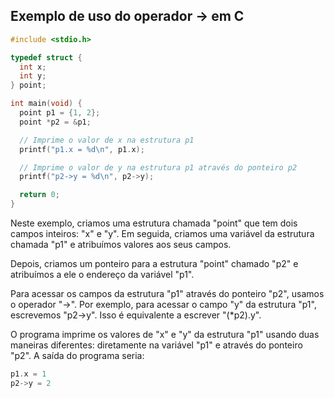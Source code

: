 ## Exemplo de uso do operador -> em C


```c
#include <stdio.h>

typedef struct {
  int x;
  int y;
} point;

int main(void) {
  point p1 = {1, 2};
  point *p2 = &p1;

  // Imprime o valor de x na estrutura p1
  printf("p1.x = %d\n", p1.x);

  // Imprime o valor de y na estrutura p1 através do ponteiro p2
  printf("p2->y = %d\n", p2->y);

  return 0;
}
```
Neste exemplo, criamos uma estrutura chamada "point" que tem dois campos inteiros: "x" e "y". Em seguida, criamos uma variável da estrutura chamada "p1" e atribuímos valores aos seus campos.

Depois, criamos um ponteiro para a estrutura "point" chamado "p2" e atribuímos a ele o endereço da variável "p1".

Para acessar os campos da estrutura "p1" através do ponteiro "p2", usamos o operador "->". Por exemplo, para acessar o campo "y" da estrutura "p1", escrevemos "p2->y". Isso é equivalente a escrever "(*p2).y".

O programa imprime os valores de "x" e "y" da estrutura "p1" usando duas maneiras diferentes: diretamente na variável "p1" e através do ponteiro "p2". A saída do programa seria:

```c
p1.x = 1
p2->y = 2
```

